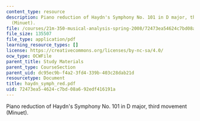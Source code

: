 ```yaml
---
content_type: resource
description: Piano reduction of Haydn's Symphony No. 101 in D major, third movement
  (Minuet).
file: /courses/21m-350-musical-analysis-spring-2008/72473ea54624c7bd08a692edf416191a_haydn_symph_red.pdf
file_size: 135507
file_type: application/pdf
learning_resource_types: []
license: https://creativecommons.org/licenses/by-nc-sa/4.0/
ocw_type: OCWFile
parent_title: Study Materials
parent_type: CourseSection
parent_uid: dc95ec9b-f4a2-3fd4-339b-403c28dab21d
resourcetype: Document
title: haydn_symph_red.pdf
uid: 72473ea5-4624-c7bd-08a6-92edf416191a
---
```

Piano reduction of Haydn's Symphony No. 101 in D major, third movement (Minuet).